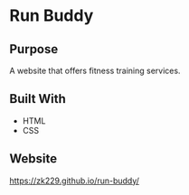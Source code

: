 # Run Buddy

## Purpose
A website that offers fitness training services.

## Built With
* HTML
* CSS

## Website
https://zk229.github.io/run-buddy/
